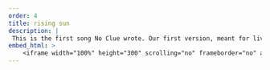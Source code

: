 ```yaml
---
order: 4
title: rising sun
description: |
 This is the first song No Clue wrote. Our first version, meant for live performance, was relatively bare-bones and simply structured. This left a lot of room to build on when producing.
embed_html: >
    <iframe width="100%" height="300" scrolling="no" frameborder="no" allow="autoplay" src="https://w.soundcloud.com/player/?url=https%3A//api.soundcloud.com/tracks/1970250487&color=%233b35be&auto_play=false&hide_related=false&show_comments=true&show_user=true&show_reposts=false&show_teaser=true&visual=true"></iframe><div style="font-size: 10px; color: #cccccc;line-break: anywhere;word-break: normal;overflow: hidden;white-space: nowrap;text-overflow: ellipsis; font-family: Interstate,Lucida Grande,Lucida Sans Unicode,Lucida Sans,Garuda,Verdana,Tahoma,sans-serif;font-weight: 100;"><a href="https://soundcloud.com/no-clue-268883660" title="No Clue" target="_blank" style="color: #cccccc; text-decoration: none;">No Clue</a> · <a href="https://soundcloud.com/no-clue-268883660/rising-sun" title="rising sun" target="_blank" style="color: #cccccc; text-decoration: none;">rising sun</a></div>
---
```

